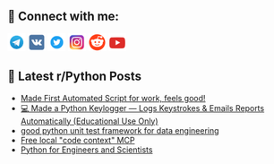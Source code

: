 ## 🔎 Connect with me:
[<img src="https://github.com/bullbesh/bullbesh/blob/main/images/Telegram.png" width="32" height="32" />](https://t.me/bullbesh)
[<img src="https://github.com/bullbesh/bullbesh/blob/main/images/VK.png" width="32" height="32" />](https://vk.com/bullbesh)
[<img src="https://github.com/bullbesh/bullbesh/blob/main/images/Twitter.png" width="32" height="32" />](https://twitter.com/bullbesh1)
[<img src="https://github.com/bullbesh/bullbesh/blob/main/images/Instagram.png" width="32" height="32" />](https://www.instagram.com/bullbesh)
[<img src="https://github.com/bullbesh/bullbesh/blob/main/images/Reddit.png" width="32" height="32" />](https://www.reddit.com/user/bullbesh)
[<img src="https://github.com/bullbesh/bullbesh/blob/main/images/YouTube.png" width="32" height="32" />](https://www.youtube.com/channel/UCtfjRs6uzgq5mfm8S06WTcg)

## 📕 Latest r/Python Posts
<!-- BLOG-POST-LIST:START -->
- [Made First Automated Script for work, feels good!](https://www.reddit.com/r/Python/comments/1jpwwbc/made_first_automated_script_for_work_feels_good/)
- [💻 Made a Python Keylogger — Logs Keystrokes &amp; Emails Reports Automatically &lpar;Educational Use Only&rpar;](https://www.reddit.com/r/Python/comments/1jpwc4c/made_a_python_keylogger_logs_keystrokes_emails/)
- [good python unit test framework for data engineering](https://www.reddit.com/r/Python/comments/1jpve7s/good_python_unit_test_framework_for_data/)
- [Free local &quot;code context&quot; MCP](https://www.reddit.com/r/Python/comments/1jpu0gr/free_local_code_context_mcp/)
- [Python for Engineers and Scientists](https://www.reddit.com/r/Python/comments/1jptkff/python_for_engineers_and_scientists/)
<!-- BLOG-POST-LIST:END -->

